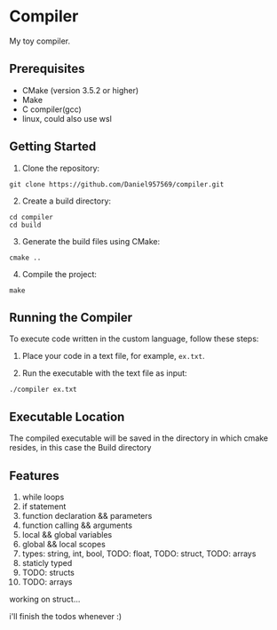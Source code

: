 # Compiler

My toy compiler.

## Prerequisites

- CMake (version 3.5.2 or higher)
- Make
- C compiler(gcc)
- linux, could also use wsl

## Getting Started

1. Clone the repository:

```shell
git clone https://github.com/Daniel957569/compiler.git
```

2. Create a build directory:

```shell
cd compiler
cd build
```

3. Generate the build files using CMake:

```shell
cmake ..
```

4. Compile the project:

```shell
make
```


## Running the Compiler

To execute code written in the custom language, follow these steps:

1. Place your code in a text file, for example, `ex.txt`.

2. Run the executable with the text file as input:

```shell
./compiler ex.txt
```


## Executable Location

The compiled executable will be saved in the directory in which cmake resides,
in this case the Build directory


## Features
1. while loops
2. if statement
2. function declaration && parameters
3. function calling && arguments
4. local && global variables
5. global && local scopes
6. types: string, int, bool, TODO: float, TODO: struct, TODO: arrays
7. staticly typed
8. TODO: structs
9. TODO: arrays

working on struct...

i'll finish the todos whenever :)
